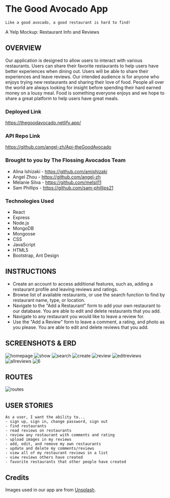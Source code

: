 # The Good Avocado App

`Like a good avocado, a good restaurant is hard to find!`

A Yelp Mockup: Restaurant Info and Reviews

## OVERVIEW

Our application is designed to allow users to interact with various restaurants. Users can share their favorite restaurants to help users have better experiences when dining out. Users will be able to share their experiences and leave reviews.  Our intended audience is for anyone who enjoys trying new restaurants and sharing their love of food. People all over the world are always looking for insight before spending their hard earned money on a lousy meal. Food is something everyone enjoys and we hope to share a great platform to help users have great meals.

### Deployed Link
https://thegoodavocado.netlify.app/

### API Repo Link
https://github.com/angel-zh/Api-theGoodAvocado

### Brought to you by The Flossing Avocados Team

* Alina Ishizaki - https://github.com/amishizaki
* Angel Zhou - https://github.com/angel-zh
* Melanie Silva - https://github.com/melsil11
* Sam Phillips - https://github.com/sam-phillips21
 
### Technologies Used

- React
- Express
- Node.js
- MongoDB 
- Mongoose
- CSS
- JavaScript
- HTML5
- Bootstrap, Ant Design

## INSTRUCTIONS
- Create an account to access additional features, such as, adding a restaurant profile and leaving reviews and ratings.
- Browse list of available restaurants, or use the search function to find by restaurant name, type, or location.
- Navigate to the "Add a Restaurant" form to add your own restaurant to our database. You are able to edit and delete restaurants that you add.
- Navigate to any restaurant you would like to leave a review for.
- Use the "Add a Review" form to leave a comment, a rating, and photo as you please. You are able to edit and delete reviews that you add. 

## SCREENSHOTS & ERD

![homepage](public/screenshots/screenshot-1.png)
![show](public/screenshots/screenshot-2.png)
![search](public/screenshots/screenshot-3.png)
![create](public/screenshots/screenshot-4.png)
![review](public/screenshots/screenshot-5.png)
![editreviews](public/screenshots/screenshot-7.png)
![allreviews](public/screenshots/screenshot-6.png)
![6](https://i.imgur.com/6j2sMz3.png)


## ROUTES
![routes](public/screenshots/route-table.png)

## USER STORIES

```
As a user, I want the ability to... 
- sign up, sign in, change password, sign out
- find restaurants
- read reviews on restaurants
- review any restaurant with comments and rating
- upload images in my reviews
- add, edit, and remove my own restaurants
- update and delete my comments/reviews
- view all of my restaurant reviews in a list 
- view reviews others have created 
- favorite restaurants that other people have created
```



## Credits

Images used in our app are from [Unsplash](https://unsplash.com/).

